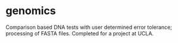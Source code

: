 # genomics
Comparison based DNA tests with user determined error tolerance; processing of FASTA files. Completed for a project at UCLA.
